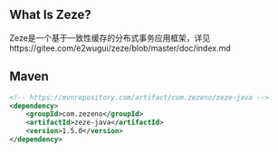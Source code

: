 ## What Is Zeze?

Zeze是一个基于一致性缓存的分布式事务应用框架，详见https://gitee.com/e2wugui/zeze/blob/master/doc/index.md

## Maven

```xml
<!-- https://mvnrepository.com/artifact/com.zezeno/zeze-java -->
<dependency>
    <groupId>com.zezeno</groupId>
    <artifactId>zeze-java</artifactId>
    <version>1.5.0</version>
</dependency>
```

